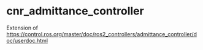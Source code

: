 # cnr_admittance_controller
Extension of https://control.ros.org/master/doc/ros2_controllers/admittance_controller/doc/userdoc.html
